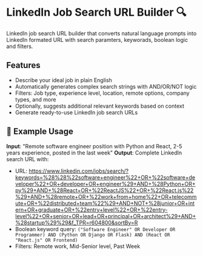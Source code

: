 # LinkedIn Job Search URL Builder 🔍

LinkedIn job search URL builder that converts natural language prompts into LinkedIn formated URL with search paramters, keyworads, boolean logic and filters. 

## Features

- Describe your ideal job in plain English
- Automatically generates complex search strings with AND/OR/NOT logic
- Filters: Job type, experience level, location, remote options, company types, and more
- Optionally,  suggests additional relevant keywords based on context
- Generate ready-to-use LinkedIn job search URLs

## 📝 Example Usage

**Input**: "Remote software engineer position with Python and React, 2-5 years experience, posted in the last week"
**Output**: Complete LinkedIn search URL with:
- URL: https://www.linkedin.com/jobs/search/?keywords=%28%28%22software+engineer%22+OR+%22software+developer%22+OR+developer+OR+engineer%29+AND+%28Python+OR+py%29+AND+%28React+OR+%22ReactJS%22+OR+%22React.js%22%29+AND+%28remote+OR+%22work+from+home%22+OR+telecommute+OR+%22distributed+team%22%29+AND+NOT+%28junior+OR+intern+OR+graduate+OR+%22entry+level%22+OR+%22entry-level%22+OR+senior+OR+lead+OR+principal+OR+architect%29+AND+%28startup%29%29&f_TPR=r604800&sortBy=R
- Boolean keyword query: `("Software Engineer" OR Developer OR Programmer) AND (Python OR Django OR Flask) AND (React OR "React.js" OR Frontend)`
- Filters: Remote work, Mid-Senior level, Past Week

